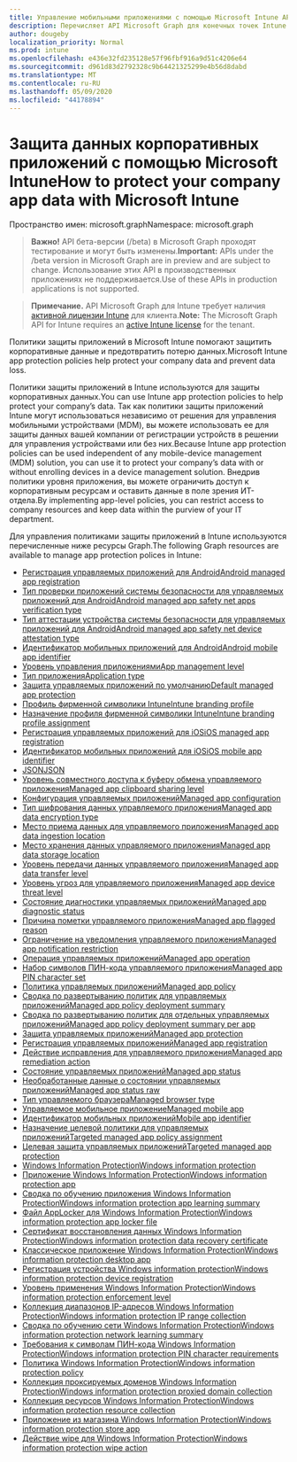 ```yaml
---
title: Управление мобильными приложениями с помощью Microsoft Intune API Microsoft Graph
description: Перечисляет API Microsoft Graph для конечных точек Intune (REST), связанных с управлением мобильными приложениями (MAM) для организации клиента.
author: dougeby
localization_priority: Normal
ms.prod: intune
ms.openlocfilehash: e436e32fd235128e57f96fbf916a9d51c4206e64
ms.sourcegitcommit: d961d83d2792328c9b64421325299e4b56d8dabd
ms.translationtype: MT
ms.contentlocale: ru-RU
ms.lasthandoff: 05/09/2020
ms.locfileid: "44178894"
---
```

# <a name="how-to-protect-your-company-app-data-with-microsoft-intune"></a><span data-ttu-id="cf0ae-103">Защита данных корпоративных приложений с помощью Microsoft Intune</span><span class="sxs-lookup"><span data-stu-id="cf0ae-103">How to protect your company app data with Microsoft Intune</span></span>

<span data-ttu-id="cf0ae-104">Пространство имен: microsoft.graph</span><span class="sxs-lookup"><span data-stu-id="cf0ae-104">Namespace: microsoft.graph</span></span>

> <span data-ttu-id="cf0ae-105">**Важно!** API бета-версии (/beta) в Microsoft Graph проходят тестирование и могут быть изменены.</span><span class="sxs-lookup"><span data-stu-id="cf0ae-105">**Important:** APIs under the /beta version in Microsoft Graph are in preview and are subject to change.</span></span> <span data-ttu-id="cf0ae-106">Использование этих API в производственных приложениях не поддерживается.</span><span class="sxs-lookup"><span data-stu-id="cf0ae-106">Use of these APIs in production applications is not supported.</span></span>

> <span data-ttu-id="cf0ae-107">**Примечание.** API Microsoft Graph для Intune требует наличия [активной лицензии Intune](https://go.microsoft.com/fwlink/?linkid=839381) для клиента.</span><span class="sxs-lookup"><span data-stu-id="cf0ae-107">**Note:** The Microsoft Graph API for Intune requires an [active Intune license](https://go.microsoft.com/fwlink/?linkid=839381) for the tenant.</span></span>

<span data-ttu-id="cf0ae-108">Политики защиты приложений в Microsoft Intune помогают защитить корпоративные данные и предотвратить потерю данных.</span><span class="sxs-lookup"><span data-stu-id="cf0ae-108">Microsoft Intune app protection policies help protect your company data and prevent data loss.</span></span>

<span data-ttu-id="cf0ae-109">Политики защиты приложений в Intune используются для защиты корпоративных данных.</span><span class="sxs-lookup"><span data-stu-id="cf0ae-109">You can use Intune app protection policies to help protect your company’s data.</span></span> <span data-ttu-id="cf0ae-110">Так как политики защиты приложений Intune могут использоваться независимо от решения для управления мобильными устройствами (MDM), вы можете использовать ее для защиты данных вашей компании от регистрации устройств в решении для управления устройствами или без них.</span><span class="sxs-lookup"><span data-stu-id="cf0ae-110">Because Intune app protection policies can be used independent of any mobile-device management (MDM) solution, you can use it to protect your company’s data with or without enrolling devices in a device management solution.</span></span> <span data-ttu-id="cf0ae-111">Внедрив политики уровня приложения, вы можете ограничить доступ к корпоративным ресурсам и оставить данные в поле зрения ИТ-отдела.</span><span class="sxs-lookup"><span data-stu-id="cf0ae-111">By implementing app-level policies, you can restrict access to company resources and keep data within the purview of your IT department.</span></span>

<span data-ttu-id="cf0ae-112">Для управления политиками защиты приложений в Intune используются перечисленные ниже ресурсы Graph.</span><span class="sxs-lookup"><span data-stu-id="cf0ae-112">The following Graph resources are available to manage app protection polices in Intune:</span></span>

- [<span data-ttu-id="cf0ae-113">Регистрация управляемых приложений для Android</span><span class="sxs-lookup"><span data-stu-id="cf0ae-113">Android managed app registration</span></span>](intune-mam-androidmanagedappregistration.md)
- [<span data-ttu-id="cf0ae-114">Тип проверки приложений системы безопасности для управляемых приложений для Android</span><span class="sxs-lookup"><span data-stu-id="cf0ae-114">Android managed app safety net apps verification type</span></span>](intune-mam-androidmanagedappsafetynetappsverificationtype.md)
- [<span data-ttu-id="cf0ae-115">Тип аттестации устройства системы безопасности для управляемых приложений для Android</span><span class="sxs-lookup"><span data-stu-id="cf0ae-115">Android managed app safety net device attestation type</span></span>](intune-mam-androidmanagedappsafetynetdeviceattestationtype.md)
- [<span data-ttu-id="cf0ae-116">Идентификатор мобильных приложений для Android</span><span class="sxs-lookup"><span data-stu-id="cf0ae-116">Android mobile app identifier</span></span>](intune-mam-androidmobileappidentifier.md)
- [<span data-ttu-id="cf0ae-117">Уровень управления приложениями</span><span class="sxs-lookup"><span data-stu-id="cf0ae-117">App management level</span></span>](intune-mam-appmanagementlevel.md)
- [<span data-ttu-id="cf0ae-118">Тип приложения</span><span class="sxs-lookup"><span data-stu-id="cf0ae-118">Application type</span></span>](intune-wip-applicationtype.md)
- [<span data-ttu-id="cf0ae-119">Защита управляемых приложений по умолчанию</span><span class="sxs-lookup"><span data-stu-id="cf0ae-119">Default managed app protection</span></span>](intune-mam-defaultmanagedappprotection.md)
- [<span data-ttu-id="cf0ae-120">Профиль фирменной символики Intune</span><span class="sxs-lookup"><span data-stu-id="cf0ae-120">Intune branding profile</span></span>](intune-wip-intunebrandingprofile.md)
- [<span data-ttu-id="cf0ae-121">Назначение профиля фирменной символики Intune</span><span class="sxs-lookup"><span data-stu-id="cf0ae-121">Intune branding profile assignment</span></span>](intune-wip-intunebrandingprofileassignment.md)
- [<span data-ttu-id="cf0ae-122">Регистрация управляемых приложений для iOS</span><span class="sxs-lookup"><span data-stu-id="cf0ae-122">iOS managed app registration</span></span>](intune-mam-iosmanagedappregistration.md)
- [<span data-ttu-id="cf0ae-123">Идентификатор мобильных приложений для iOS</span><span class="sxs-lookup"><span data-stu-id="cf0ae-123">iOS mobile app identifier</span></span>](intune-mam-iosmobileappidentifier.md)
- [<span data-ttu-id="cf0ae-124">JSON</span><span class="sxs-lookup"><span data-stu-id="cf0ae-124">JSON</span></span>](intune-mam-json.md)
- [<span data-ttu-id="cf0ae-125">Уровень совместного доступа к буферу обмена управляемого приложения</span><span class="sxs-lookup"><span data-stu-id="cf0ae-125">Managed app clipboard sharing level</span></span>](intune-mam-managedappclipboardsharinglevel.md)
- [<span data-ttu-id="cf0ae-126">Конфигурация управляемых приложений</span><span class="sxs-lookup"><span data-stu-id="cf0ae-126">Managed app configuration</span></span>](intune-mam-managedappconfiguration.md)
- [<span data-ttu-id="cf0ae-127">Тип шифрования данных управляемого приложения</span><span class="sxs-lookup"><span data-stu-id="cf0ae-127">Managed app data encryption type</span></span>](intune-mam-managedappdataencryptiontype.md)
- [<span data-ttu-id="cf0ae-128">Место приема данных для управляемого приложения</span><span class="sxs-lookup"><span data-stu-id="cf0ae-128">Managed app data ingestion location</span></span>](intune-mam-managedappdataingestionlocation.md)
- [<span data-ttu-id="cf0ae-129">Место хранения данных управляемого приложения</span><span class="sxs-lookup"><span data-stu-id="cf0ae-129">Managed app data storage location</span></span>](intune-mam-managedappdatastoragelocation.md)
- [<span data-ttu-id="cf0ae-130">Уровень передачи данных управляемого приложения</span><span class="sxs-lookup"><span data-stu-id="cf0ae-130">Managed app data transfer level</span></span>](intune-mam-managedappdatatransferlevel.md)
- [<span data-ttu-id="cf0ae-131">Уровень угроз для управляемого приложения</span><span class="sxs-lookup"><span data-stu-id="cf0ae-131">Managed app device threat level</span></span>](intune-mam-managedappdevicethreatlevel.md)
- [<span data-ttu-id="cf0ae-132">Состояние диагностики управляемых приложений</span><span class="sxs-lookup"><span data-stu-id="cf0ae-132">Managed app diagnostic status</span></span>](intune-mam-managedappdiagnosticstatus.md)
- [<span data-ttu-id="cf0ae-133">Причина пометки управляемого приложения</span><span class="sxs-lookup"><span data-stu-id="cf0ae-133">Managed app flagged reason</span></span>](intune-mam-managedappflaggedreason.md)
- [<span data-ttu-id="cf0ae-134">Ограничение на уведомления управляемого приложения</span><span class="sxs-lookup"><span data-stu-id="cf0ae-134">Managed app notification restriction</span></span>](intune-mam-managedappnotificationrestriction.md)
- [<span data-ttu-id="cf0ae-135">Операция управляемых приложений</span><span class="sxs-lookup"><span data-stu-id="cf0ae-135">Managed app operation</span></span>](intune-mam-managedappoperation.md)
- [<span data-ttu-id="cf0ae-136">Набор символов ПИН-кода управляемого приложения</span><span class="sxs-lookup"><span data-stu-id="cf0ae-136">Managed app PIN character set</span></span>](intune-mam-managedapppincharacterset.md)
- [<span data-ttu-id="cf0ae-137">Политика управляемых приложений</span><span class="sxs-lookup"><span data-stu-id="cf0ae-137">Managed app policy</span></span>](intune-mam-managedapppolicy.md)
- [<span data-ttu-id="cf0ae-138">Сводка по развертыванию политик для управляемых приложений</span><span class="sxs-lookup"><span data-stu-id="cf0ae-138">Managed app policy deployment summary</span></span>](intune-mam-managedapppolicydeploymentsummary.md)
- [<span data-ttu-id="cf0ae-139">Сводка по развертыванию политик для отдельных управляемых приложений</span><span class="sxs-lookup"><span data-stu-id="cf0ae-139">Managed app policy deployment summary per app</span></span>](intune-mam-managedapppolicydeploymentsummaryperapp.md)
- [<span data-ttu-id="cf0ae-140">Защита управляемых приложений</span><span class="sxs-lookup"><span data-stu-id="cf0ae-140">Managed app protection</span></span>](intune-mam-managedappprotection.md)
- [<span data-ttu-id="cf0ae-141">Регистрация управляемых приложений</span><span class="sxs-lookup"><span data-stu-id="cf0ae-141">Managed app registration</span></span>](intune-mam-managedappregistration.md)
- [<span data-ttu-id="cf0ae-142">Действие исправления для управляемого приложения</span><span class="sxs-lookup"><span data-stu-id="cf0ae-142">Managed app remediation action</span></span>](intune-mam-managedappremediationaction.md)
- [<span data-ttu-id="cf0ae-143">Состояние управляемых приложений</span><span class="sxs-lookup"><span data-stu-id="cf0ae-143">Managed app status</span></span>](intune-mam-managedappstatus.md)
- [<span data-ttu-id="cf0ae-144">Необработанные данные о состоянии управляемых приложений</span><span class="sxs-lookup"><span data-stu-id="cf0ae-144">Managed app status raw</span></span>](intune-mam-managedappstatusraw.md)
- [<span data-ttu-id="cf0ae-145">Тип управляемого браузера</span><span class="sxs-lookup"><span data-stu-id="cf0ae-145">Managed browser type</span></span>](intune-mam-managedbrowsertype.md)
- [<span data-ttu-id="cf0ae-146">Управляемое мобильное приложение</span><span class="sxs-lookup"><span data-stu-id="cf0ae-146">Managed mobile app</span></span>](intune-mam-managedmobileapp.md)
- [<span data-ttu-id="cf0ae-147">Идентификатор мобильных приложений</span><span class="sxs-lookup"><span data-stu-id="cf0ae-147">Mobile app identifier</span></span>](intune-mam-mobileappidentifier.md)
- [<span data-ttu-id="cf0ae-148">Назначение целевой политики для управляемых приложений</span><span class="sxs-lookup"><span data-stu-id="cf0ae-148">Targeted managed app policy assignment</span></span>](intune-mam-targetedmanagedapppolicyassignment.md)
- [<span data-ttu-id="cf0ae-149">Целевая защита управляемых приложений</span><span class="sxs-lookup"><span data-stu-id="cf0ae-149">Targeted managed app protection</span></span>](intune-mam-targetedmanagedappprotection.md)
- [<span data-ttu-id="cf0ae-150">Windows Information Protection</span><span class="sxs-lookup"><span data-stu-id="cf0ae-150">Windows information protection</span></span>](intune-mam-windowsinformationprotection.md)
- [<span data-ttu-id="cf0ae-151">Приложение Windows Information Protection</span><span class="sxs-lookup"><span data-stu-id="cf0ae-151">Windows information protection app</span></span>](intune-mam-windowsinformationprotectionapp.md)
- [<span data-ttu-id="cf0ae-152">Сводка по обучению приложения Windows Information Protection</span><span class="sxs-lookup"><span data-stu-id="cf0ae-152">Windows information protection app learning summary</span></span>](intune-wip-windowsinformationprotectionapplearningsummary.md)
- [<span data-ttu-id="cf0ae-153">Файл AppLocker для Windows Information Protection</span><span class="sxs-lookup"><span data-stu-id="cf0ae-153">Windows information protection app locker file</span></span>](intune-mam-windowsinformationprotectionapplockerfile.md)
- [<span data-ttu-id="cf0ae-154">Сертификат восстановления данных Windows Information Protection</span><span class="sxs-lookup"><span data-stu-id="cf0ae-154">Windows information protection data recovery certificate</span></span>](intune-mam-windowsinformationprotectiondatarecoverycertificate.md)
- [<span data-ttu-id="cf0ae-155">Классическое приложение Windows Information Protection</span><span class="sxs-lookup"><span data-stu-id="cf0ae-155">Windows information protection desktop app</span></span>](intune-mam-windowsinformationprotectiondesktopapp.md)
- [<span data-ttu-id="cf0ae-156">Регистрация устройства Windows information protection</span><span class="sxs-lookup"><span data-stu-id="cf0ae-156">Windows information protection device registration</span></span>](intune-mam-windowsinformationprotectiondeviceregistration.md)
- [<span data-ttu-id="cf0ae-157">Уровень применения Windows Information Protection</span><span class="sxs-lookup"><span data-stu-id="cf0ae-157">Windows information protection enforcement level</span></span>](intune-mam-windowsinformationprotectionenforcementlevel.md)
- [<span data-ttu-id="cf0ae-158">Коллекция диапазонов IP-адресов Windows Information Protection</span><span class="sxs-lookup"><span data-stu-id="cf0ae-158">Windows information protection IP range collection</span></span>](intune-mam-windowsinformationprotectioniprangecollection.md)
- [<span data-ttu-id="cf0ae-159">Сводка по обучению сети Windows Information Protection</span><span class="sxs-lookup"><span data-stu-id="cf0ae-159">Windows information protection network learning summary</span></span>](intune-wip-windowsinformationprotectionnetworklearningsummary.md)
- [<span data-ttu-id="cf0ae-160">Требования к символам ПИН-кода Windows Information Protection</span><span class="sxs-lookup"><span data-stu-id="cf0ae-160">Windows information protection PIN character requirements</span></span>](intune-mam-windowsinformationprotectionpincharacterrequirements.md)
- [<span data-ttu-id="cf0ae-161">Политика Windows Information Protection</span><span class="sxs-lookup"><span data-stu-id="cf0ae-161">Windows information protection policy</span></span>](intune-mam-windowsinformationprotectionpolicy.md)
- [<span data-ttu-id="cf0ae-162">Коллекция проксируемых доменов Windows Information Protection</span><span class="sxs-lookup"><span data-stu-id="cf0ae-162">Windows information protection proxied domain collection</span></span>](intune-mam-windowsinformationprotectionproxieddomaincollection.md)
- [<span data-ttu-id="cf0ae-163">Коллекция ресурсов Windows Information Protection</span><span class="sxs-lookup"><span data-stu-id="cf0ae-163">Windows information protection resource collection</span></span>](intune-mam-windowsinformationprotectionresourcecollection.md)
- [<span data-ttu-id="cf0ae-164">Приложение из магазина Windows Information Protection</span><span class="sxs-lookup"><span data-stu-id="cf0ae-164">Windows information protection store app</span></span>](intune-mam-windowsinformationprotectionstoreapp.md)
- [<span data-ttu-id="cf0ae-165">Действие wipe для Windows Information Protection</span><span class="sxs-lookup"><span data-stu-id="cf0ae-165">Windows information protection wipe action</span></span>](intune-mam-windowsinformationprotectionwipeaction.md)